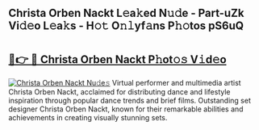 ## Christa Orben Nackt L𝚎a𝚔ed N𝚞𝚍e - Part-uZk Vi𝚍𝚎o L𝚎a𝚔s - H𝚘𝚝 O𝚗𝚕yf𝚊ns P𝚑𝚘tos pS6uQ

# <h2><a href="http://kfcj56.oniu.top/?m=Christa+Orben+Nackt">🔗👉 🔴 Christa Orben Nackt P𝚑ot𝚘𝚜 V𝚒d𝚎o</a></h2>

[![Christa Orben Nackt Nu𝚍e𝚜](https://i.imgur.com/0qMVB7G.gif)](http://kfcj56.oniu.top/?m=Christa+Orben+Nackt)
Virtual performer and multimedia artist Christa Orben Nackt, acclaimed for distributing dance and lifestyle inspiration through popular dance trends and brief films. Outstanding set designer Christa Orben Nackt, known for their remarkable abilities and achievements in creating visually stunning sets.  
